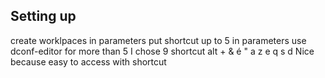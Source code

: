 ## Setting up

create worklpaces in parameters 
put shortcut up to 5 in parameters 
use dconf-editor for more than 5
I chose 9 
shortcut 
alt + & é " a z e q s d 
Nice because easy to access with shortcut
